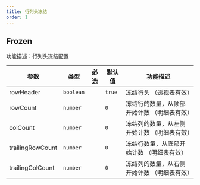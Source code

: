 ```yaml
---
title: 行列头冻结
order: 1
---
```


## Frozen

功能描述：行列头冻结配置

| 参数 | 类型 | 必选  | 默认值 | 功能描述 |
| -- | --- | --  | -- | --- |
| rowHeader | `boolean` |  |   `true` | 冻结行头 （透视表有效） |
| rowCount | `number` |  |  `0`  | 冻结行的数量，从顶部开始计数 （明细表有效） |
| colCount | `number` |  |  `0`  | 冻结列的数量，从左侧开始计数 （明细表有效） |
| trailingRowCount | `number` |    | `0` | 冻结行数量，从底部开始计数 （明细表有效） |
| trailingColCount | `number` |   | `0` | 冻结列的数量，从右侧开始计数 （明细表有效） |
